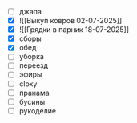 - [ ] джапа
- [x] ![[Выкуп ковров 02-07-2025]]
- [x] ![[Грядки в парник 18-07-2025]]
- [x] сборы
- [x] обед
- [ ] уборка 
- [ ] переезд
- [ ] эфиры
- [ ] cloxy
- [ ] пранама
- [ ] бусины
- [ ] рукоделие